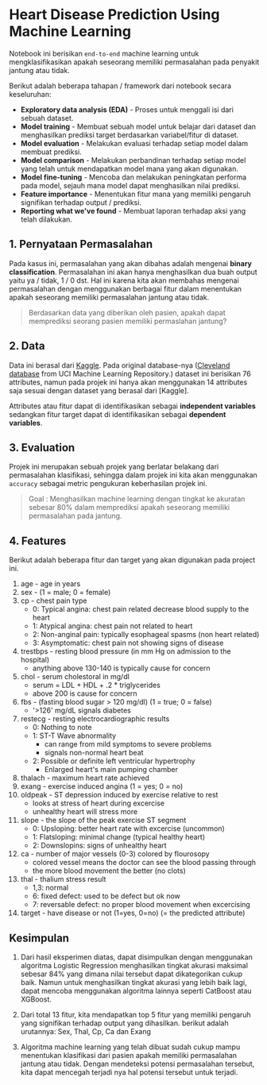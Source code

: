 # Heart Disease Prediction Using Machine Learning

Notebook ini berisikan `end-to-end` machine learning untuk mengklasifikasikan apakah seseorang memiliki permasalahan pada penyakit jantung atau tidak.

Berikut adalah beberapa tahapan / framework dari notebook secara keseluruhan:

* **Exploratory data analysis (EDA)** - Proses untuk menggali isi dari sebuah dataset.
* **Model training** - Membuat sebuah model untuk belajar dari dataset dan menghasilkan prediksi target berdasarkan variabel/fitur di dataset.
* **Model evaluation** - Melakukan evaluasi terhadap setiap model dalam membuat prediksi. 
* **Model comparison** - Melakukan perbandinan terhadap setiap model yang telah untuk mendapatkan model mana yang akan digunakan.
* **Model fine-tuning** - Mencoba dan melakukan peningkatan performa pada model, sejauh mana model dapat menghasilkan nilai prediksi.
* **Feature importance** - Menentukan fitur mana yang memiliki pengaruh signifikan terhadap output / prediksi.
* **Reporting what we've found** - Membuat laporan terhadap aksi yang telah dilakukan.

## 1. Pernyataan Permasalahan
Pada kasus ini, permasalahan yang akan dibahas adalah mengenai **binary classification**. Permasalahan ini akan hanya menghasilkan dua buah output yaitu ya / tidak, 1 / 0 dst. Hal ini karena kita akan membahas mengenai permasalahan dengan menggunakan berbagai fitur dalam menentukan apakah seseorang memiliki permasalahan jantung atau tidak.

> Berdasarkan data yang diberikan oleh pasien, apakah dapat memprediksi seorang pasien memiliki permaslahan jantung?

## 2. Data

Data ini berasal dari [Kaggle](https://www.kaggle.com/datasets/sumaiyatasmeem/heart-disease-classification-dataset). Pada original database-nya ([Cleveland database](https://archive.ics.uci.edu/ml/datasets/heart+Disease) from UCI Machine Learning Repository.) dataset ini berisikan 76 attributes, namun pada projek ini hanya akan menggunakan 14 attributes saja sesuai dengan dataset yang berasal dari [Kaggle].

Attributes atau fitur dapat di identifikasikan sebagai **independent variables** sedangkan fitur target dapat di identifikasikan sebagai **dependent variables**.


## 3. Evaluation

Projek ini merupakan sebuah projek yang berlatar belakang dari permasalahan klasifikasi, sehingga dalam projek ini kita akan menggunakan `accuracy` sebagai metric pengukuran keberhasilan projek ini.

> Goal : Menghasilkan machine learning dengan tingkat ke akuratan sebesar 80% dalam memprediksi apakah seseorang memiliki permasalahan pada jantung.


## 4. Features

Berikut adalah beberapa fitur dan target yang akan digunakan pada project ini.
1. age - age in years 
2. sex - (1 = male; 0 = female) 
3. cp - chest pain type 
    * 0: Typical angina: chest pain related decrease blood supply to the heart
    * 1: Atypical angina: chest pain not related to heart
    * 2: Non-anginal pain: typically esophageal spasms (non heart related)
    * 3: Asymptomatic: chest pain not showing signs of disease
4. trestbps - resting blood pressure (in mm Hg on admission to the hospital)
    * anything above 130-140 is typically cause for concern
5. chol - serum cholestoral in mg/dl 
    * serum = LDL + HDL + .2 * triglycerides
    * above 200 is cause for concern
6. fbs - (fasting blood sugar > 120 mg/dl) (1 = true; 0 = false) 
    * '>126' mg/dL signals diabetes
7. restecg - resting electrocardiographic results
    * 0: Nothing to note
    * 1: ST-T Wave abnormality
        - can range from mild symptoms to severe problems
        - signals non-normal heart beat
    * 2: Possible or definite left ventricular hypertrophy
        - Enlarged heart's main pumping chamber
8. thalach - maximum heart rate achieved 
9. exang - exercise induced angina (1 = yes; 0 = no) 
10. oldpeak - ST depression induced by exercise relative to rest 
    * looks at stress of heart during excercise
    * unhealthy heart will stress more
11. slope - the slope of the peak exercise ST segment
    * 0: Upsloping: better heart rate with excercise (uncommon)
    * 1: Flatsloping: minimal change (typical healthy heart)
    * 2: Downslopins: signs of unhealthy heart
12. ca - number of major vessels (0-3) colored by flourosopy 
    * colored vessel means the doctor can see the blood passing through
    * the more blood movement the better (no clots)
13. thal - thalium stress result
    * 1,3: normal
    * 6: fixed defect: used to be defect but ok now
    * 7: reversable defect: no proper blood movement when excercising 
14. target - have disease or not (1=yes, 0=no) (= the predicted attribute)


## Kesimpulan
1. Dari hasil eksperimen diatas, dapat disimpulkan dengan menggunakan algoritma Logistic Regression menghasilkan tingkat akurasi maksimal sebesar 84% yang dimana nilai tersebut dapat dikategorikan cukup baik. Namun untuk menghasilkan tingkat akurasi yang lebih baik lagi, dapat mencoba menggunakan algoritma lainnya seperti CatBoost atau XGBoost.

2. Dari total 13 fitur, kita mendapatkan top 5 fitur yang memiliki pengaruh yang signifikan terhadap output yang dihasilkan. berikut adalah urutannya: Sex, Thal, Cp, Ca dan Exang

3. Algoritma machine learning yang telah dibuat sudah cukup mampu menentukan klasifikasi dari pasien apakah memiliki permasalahan jantung atau tidak. Dengan mendeteksi potensi permasalahan tersebut, kita dapat mencegah terjadi nya hal potensi tersebut untuk terjadi.
